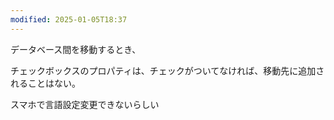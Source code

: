 ```yaml
---
modified: 2025-01-05T18:37
---
```

  

データベース間を移動するとき、

チェックボックスのプロパティは、チェックがついてなければ、移動先に追加されることはない。

  

スマホで言語設定変更できないらしい